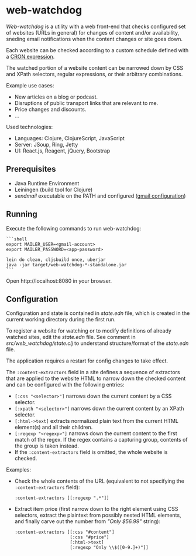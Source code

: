 # web-watchdog

*Web-watchdog* is a utility with a web front-end that checks configured set of
websites (URLs in general) for changes of content and/or availability, sneding
email notifications when the content changes or site goes down.

Each website can be checked according to a custom schedule defined with a
[CRON expression](https://docs.spring.io/spring-framework/docs/current/javadoc-api/org/springframework/scheduling/support/CronExpression.html#parse(java.lang.String)).

The watched portion of a website content can be narrowed down by CSS and
XPath selectors, regular expressions, or their arbitrary combinations.

Example use cases:

* New articles on a blog or podcast.
* Disruptions of public transport links that are relevant to me.
* Price changes and discounts.
* ...

Used technologies:

* Languages: Clojure, ClojureScript, JavaScript
* Server: JSoup, Ring, Jetty
* UI: React.js, Reagent, jQuery, Bootstrap

## Prerequisites

* Java Runtime Environment
* Leiningen (build tool for Clojure)
* *sendmail* executable on the PATH and configured
  ([gmail configuration](https://www.tutorialspoint.com/configure-sendmail-with-gmail-on-ubuntu))

## Running

Execute the following commands to run web-watchdog:

    ```shell
    export MAILER_USER=<gmail-account>
    export MAILER_PASSWORD=<app-password>

    lein do clean, cljsbuild once, uberjar
    java -jar target/web-watchdog-*-standalone.jar
    ```

Open http://localhost:8080 in your browser.

## Configuration

Configuration and state is contained in *state.edn* file, which is created in
the current working directory during the first run.

To register a website for watching or to modify definitions of already watched
sites, edit the *state.edn* file. See comment in *src/web_watchdog/state.clj*
to understand structure/format of the *state.edn* file.

The application requires a restart for config changes to take effect.

The `:content-extractors` field in a site defines a sequence of extractors that
are applied to the website HTML to narrow down the checked content and can be
configured with the following entries:

* `[:css "<selector>"]` narrows down the current content by a CSS selector.
* `[:xpath "<selector>"]` narrows down the current content by an XPath
  selector.
* `[:html->text]` extracts normalized plain text from the current HTML 
  element(s) and all their children.
* `[:regexp "<regexp>"]` narrows down the current content to the first match
  of the regex. If the regex contains a capturing group, contents of the group
  is taken instead.
* If the `:content-extractors` field is omitted, the whole website is checked.

Examples:

* Check the whole contents of the URL (equivalent to not specifying the
  `:content-extractors` field):
  ```
  :content-extractors [[:regexp ".*"]]
  ```
  
* Extract item price (first narrow down to the right element using CSS
  selectors, extract the plaintext from possibly nested HTML elements,
  and finally carve out the number from *"Only $56.99"* string):
  ```
  :content-extractors [[:css "#content"]
                       [:css "#price"]
                       [:html->text]
                       [:regexp "Only \\$([0-9.]+)"]]
  ```
